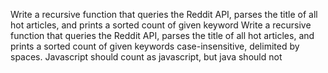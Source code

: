Write a recursive function that queries the Reddit API, parses the title of all hot articles, and prints a sorted count of given keyword
Write a recursive function that queries the Reddit API, parses the title of all hot articles, and prints a sorted count of given keywords case-insensitive, delimited by spaces. Javascript should count as javascript, but java should not
